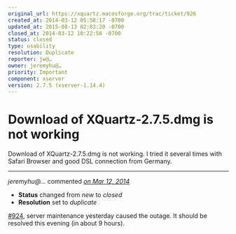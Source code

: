 ```yaml
---
original_url: https://xquartz.macosforge.org/trac/ticket/926
created_at: 2014-03-12 05:58:17 -0700
updated_at: 2015-08-13 02:03:20 -0700
closed_at: 2014-03-12 10:22:56 -0700
status: closed
type: usability
resolution: Duplicate
reporter: jw@…
owner: jeremyhu@…
priority: Important
component: xserver
version: 2.7.5 (xserver-1.14.4)
---
```


Download of XQuartz-2.7.5.dmg is not working
============================================


Download of XQuartz-2.7.5.dmg is not working. I tried it several times with Safari Browser and good DSL connection from Germany.



---

*jeremyhu@…* commented *[on Mar 12, 2014](https://xquartz.macosforge.org/trac/ticket/926#comment:1 "March 12, 2014 at 10:22 AM PDT")*

-   **Status** changed from *new* to *closed*
-   **Resolution** set to *duplicate*

[\#⁠924](https://xquartz.macosforge.org/trac/ticket/924), server maintenance yesterday caused the outage. It should be resolved this evening (in about 9 hours).



